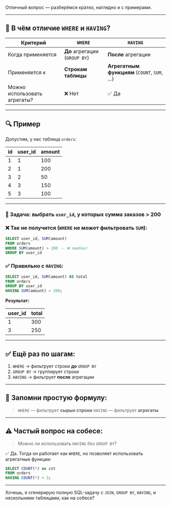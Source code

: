Отличный вопрос — разберёмся кратко, наглядно и с примерами.

---

## 🧩 В чём отличие `WHERE` и `HAVING`?

| Критерий                     | `WHERE`                       | `HAVING`                                      |
| ---------------------------- | ----------------------------- | --------------------------------------------- |
| Когда применяется            | **До** агрегации (`GROUP BY`) | **После** агрегации                           |
| Применяется к                | **Строкам таблицы**           | **Агрегатным функциям** (`COUNT`, `SUM`, ...) |
| Можно использовать агрегаты? | ❌ Нет                         | ✅ Да                                          |

---

## 🔍 Пример

Допустим, у нас таблица `orders`:

| id | user\_id | amount |
| -- | -------- | ------ |
| 1  | 1        | 100    |
| 2  | 1        | 200    |
| 3  | 2        | 50     |
| 4  | 3        | 150    |
| 5  | 3        | 100    |

---

### 📌 Задача: выбрать `user_id`, у которых **сумма заказов > 200**

### ❌ Так не получится (`WHERE` не может фильтровать `SUM`):

```sql
SELECT user_id, SUM(amount)
FROM orders
WHERE SUM(amount) > 200 -- ❌ ошибка!
GROUP BY user_id
```

### ✅ Правильно с `HAVING`:

```sql
SELECT user_id, SUM(amount) AS total
FROM orders
GROUP BY user_id
HAVING SUM(amount) > 200;
```

**Результат:**

| user\_id | total |
| -------- | ----- |
| 1        | 300   |
| 3        | 250   |

---

## ✅ Ещё раз по шагам:

1. `WHERE` → фильтрует строки **до** `GROUP BY`
2. `GROUP BY` → группирует строки
3. `HAVING` → фильтрует **после** агрегации

---

## 🎯 Запомни простую формулу:

> `WHERE` — фильтрует **сырые строки**
> `HAVING` — фильтрует **агрегаты**

---

## ⚠️ Частый вопрос на собесе:

> Можно ли использовать `HAVING` без `GROUP BY`?

✅ Да. Тогда он работает как `WHERE`, но позволяет использовать агрегатные функции:

```sql
SELECT COUNT(*) as cnt
FROM orders
HAVING COUNT(*) > 3;
```

---

Хочешь, я сгенерирую полную SQL-задачу с `JOIN`, `GROUP BY`, `HAVING`, и несколькими таблицами, как на собесе?
